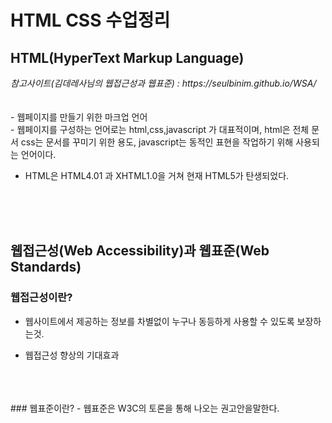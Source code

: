 <h1>HTML CSS 수업정리</h1>
<h2>HTML(HyperText Markup Language)</h2>
<cite>참고사이트(김데레사님의 웹접근성과 웹표준) : https://seulbinim.github.io/WSA/ </cite>
<br>
<br>
<br>
 - 웹페이지를 만들기 위한 마크업 언어<br>
- 웹페이지를 구성하는 언어로는 html,css,javascript 가 대표적이며, html은 전체 문서 css는 문서를 꾸미기 위한 용도, javascript는 동적인 표현을 작업하기 위해 사용되는 언어이다.<br>

* HTML은 HTML4.01 과 XHTML1.0을 거쳐 현재 HTML5가 탄생되었다.
<br>
<br>
<br>

## 웹접근성(Web Accessibility)과 웹표준(Web Standards)
### 웹접근성이란?
- 웹사이트에서 제공하는 정보를 차별없이 누구나 동등하게 사용할 수 있도록 보장하는것.
* 웹접근성 향상의 기대효과 
<br>
<br>
<br>
### 웹표준이란?
- 웹표준은 W3C의 토론을 통해 나오는 권고안을말한다.
